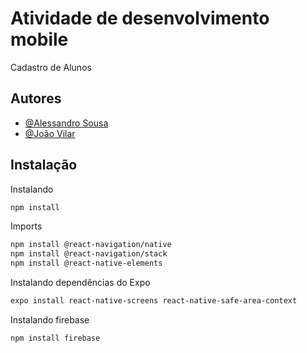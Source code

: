 
# Atividade de desenvolvimento mobile

Cadastro de Alunos 


## Autores

- [@Alessandro Sousa](https://github.com/AlessandroSousaa)
- [@João Vilar](https://github.com/BrancoVil)

## Instalação

Instalando

```bash
npm install 
```

Imports

```bash
npm install @react-navigation/native
npm install @react-navigation/stack
npm install @react-native-elements
```

Instalando dependências do Expo
```bash
expo install react-native-screens react-native-safe-area-context
```


Instalando firebase
```bash
npm install firebase
```
